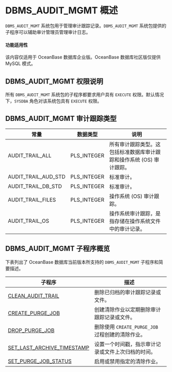 # DBMS_AUDIT_MGMT 概述 

`DBMS_AUDIT_MGMT` 系统包用于管理审计跟踪记录。`DBMS_AUDIT_MGMT` 系统包提供的子程序可以辅助审计管理员管理审计日志。

  <main id="notice" >
    <h4>功能适用性</h4>
    <p>该内容仅适用于 OceanBase 数据库企业版。OceanBase 数据库社区版仅提供 MySQL 模式。</p>
  </main>

## DBMS_AUDIT_MGMT 权限说明 


所有 `DBMS_AUDIT_MGMT` 系统包的子程序都要求用户具有 `EXECUTE` 权限。默认情况下，`SYSDBA` 角色对该系统包具有 `EXECUTE` 权限。

## DBMS_AUDIT_MGMT 审计跟踪类型 



|         常量          |    数据类型     |                  说明                   |
|---------------------|-------------|---------------------------------------|
| AUDIT_TRAIL_ALL     | PLS_INTEGER | 所有审计跟踪类型。这包括标准数据库审计跟踪和操作系统 (OS) 审计跟踪。 |
| AUDIT_TRAIL_AUD_STD | PLS_INTEGER | 标准审计。                                 |
| AUDIT_TRAIL_DB_STD  | PLS_INTEGER | 标准审计。                                 |
| AUDIT_TRAIL_FILES   | PLS_INTEGER | 操作系统 (OS) 审计跟踪。                       |
| AUDIT_TRAIL_OS      | PLS_INTEGER | 操作系统审计跟踪，是指存储在操作系统文件中的审计记录。           |



## DBMS_AUDIT_MGMT 子程序概览 

下表列出了 OceanBase 数据库当前版本所支持的 `DBMS_AUDIT_MGMT` 子程序和简要描述。


|                                    子程序                                    |               描述               |
|---------------------------------------------------------------------------|------------------------------------|
| [CLEAN_AUDIT_TRAIL](2.clean-audit-trail-oracle.md)          | 删除已归档的审计跟踪记录或文件。                   |
| [CREATE_PURGE_JOB](3.create-purge-job-oracle.md)           | 创建清除作业以定期删除审计跟踪记录或文件。              |
| [DROP_PURGE_JOB](4.drop-purge-job-oracle.md)             | 删除使用 `CREATE_PURGE_JOB` 过程创建的清除作业。 |
| [SET_LAST_ARCHIVE_TIMESTAMP](5.set-last-archive-timestamp-oracle.md) | 设置一个时间戳，指示审计记录或文件上次归档的时间。          |
| [SET_PURGE_JOB_STATUS](6.set-purge-job-status-oracle.md)       | 启用或禁用指定的清除作业。                      |


